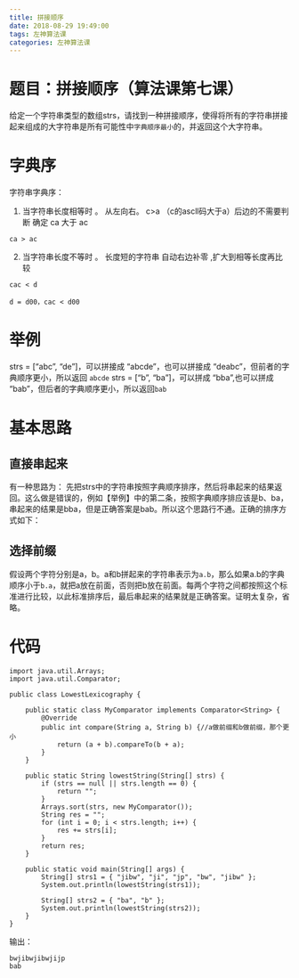 ```yaml
---
title: 拼接顺序
date: 2018-08-29 19:49:00
tags: 左神算法课
categories: 左神算法课
---
```

# 题目：拼接顺序（算法课第七课）
给定一个字符串类型的数组strs，请找到一种拼接顺序，使得将所有的字符串拼接起来组成的大字符串是所有可能性中`字典顺序最小`的，并返回这个大字符串。

<!-- more -->

# 字典序
字符串字典序：

1. 当字符串长度相等时 。 从左向右。 c>a  （c的ascll码大于a）后边的不需要判断 确定 ca 大于 ac

```
ca > ac  
```

2. 当字符串长度不等时 。 长度短的字符串 自动右边补零 ,扩大到相等长度再比较

```
cac < d  
```

`d = d00，cac < d00`

# 举例
strs = [“abc”, “de”]，可以拼接成 “abcde”，也可以拼接成 “deabc”，但前者的字典顺序更小，所以返回 `abcde`
strs = [“b”, “ba”]，可以拼成 “bba”,也可以拼成 “bab”，但后者的字典顺序更小，所以返回`bab`

# 基本思路  

## 直接串起来
有一种思路为：
先把strs中的字符串按照字典顺序排序，然后将串起来的结果返回。这么做是错误的，例如【举例】中的第二条，按照字典顺序排应该是b、ba，串起来的结果是bba，但是正确答案是bab。所以这个思路行不通。正确的排序方式如下：

## 选择前缀
假设两个字符分别是a，b。a和b拼起来的字符串表示为`a.b`，那么如果a.b的字典顺序小于`b.a`，就把a放在前面，否则把b放在前面。每两个字符之间都按照这个标准进行比较，以此标准排序后，最后串起来的结果就是正确答案。证明太复杂，省略。

# 代码

```
import java.util.Arrays;
import java.util.Comparator;

public class LowestLexicography {

	public static class MyComparator implements Comparator<String> {
		@Override
		public int compare(String a, String b) {//a做前缀和b做前缀，那个更小
			return (a + b).compareTo(b + a);
		}
	}

	public static String lowestString(String[] strs) {
		if (strs == null || strs.length == 0) {
			return "";
		}
		Arrays.sort(strs, new MyComparator());
		String res = "";
		for (int i = 0; i < strs.length; i++) {
			res += strs[i];
		}
		return res;
	}

	public static void main(String[] args) {
		String[] strs1 = { "jibw", "ji", "jp", "bw", "jibw" };
		System.out.println(lowestString(strs1));

		String[] strs2 = { "ba", "b" };
		System.out.println(lowestString(strs2));
	}
}
```

输出：

```
bwjibwjibwjijp
bab
```
